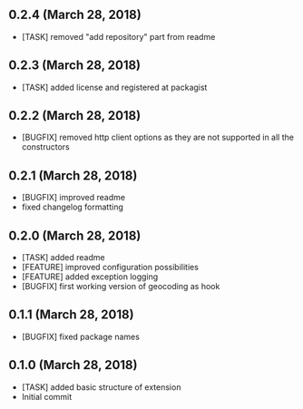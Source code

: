 ## 0.2.4 (March 28, 2018)
  - [TASK] removed "add repository" part from readme

## 0.2.3 (March 28, 2018)
  - [TASK] added license and registered at packagist

## 0.2.2 (March 28, 2018)
  - [BUGFIX] removed http client options as they are not supported in all the constructors

## 0.2.1 (March 28, 2018)
  - [BUGFIX] improved readme
  - fixed changelog formatting

## 0.2.0 (March 28, 2018)
  - [TASK] added readme 
  - [FEATURE] improved configuration possibilities
  - [FEATURE] added exception logging
  - [BUGFIX] first working version of geocoding as hook

## 0.1.1 (March 28, 2018)
  - [BUGFIX] fixed package names

## 0.1.0 (March 28, 2018)
  - [TASK] added basic structure of extension
  - Initial commit

